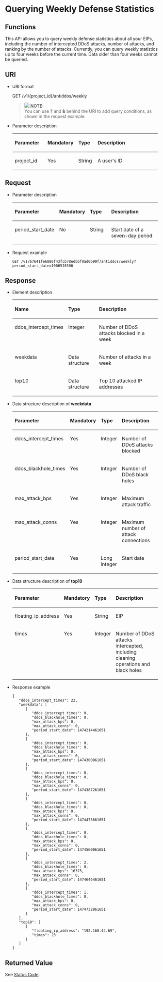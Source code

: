 # Querying Weekly Defense Statistics<a name="antiddos_02_0027"></a>

## Functions<a name="section63597034"></a>

This API allows you to query weekly defense statistics about all your EIPs, including the number of intercepted DDoS attacks, number of attacks, and ranking by the number of attacks. Currently, you can query weekly statistics up to four weeks before the current time. Data older than four weeks cannot be queried.

## URI<a name="section35502400"></a>

-   URI format

    GET /v1/\{project\_id\}/antiddos/weekly

    >![](/images/icon-note.gif) **NOTE:**   
    >You can use  **?**  and  **&**  behind the URI to add query conditions, as shown in the request example.  


-   Parameter description

    <a name="table21758931"></a>
    <table><thead align="left"><tr id="row3371364"><th class="cellrowborder" valign="top" width="22.68%" id="mcps1.1.5.1.1"><p id="p4645057"><a name="p4645057"></a><a name="p4645057"></a>Parameter</p>
    </th>
    <th class="cellrowborder" valign="top" width="19.689999999999998%" id="mcps1.1.5.1.2"><p id="p40705318"><a name="p40705318"></a><a name="p40705318"></a>Mandatory</p>
    </th>
    <th class="cellrowborder" valign="top" width="13.309999999999999%" id="mcps1.1.5.1.3"><p id="p8796476"><a name="p8796476"></a><a name="p8796476"></a>Type</p>
    </th>
    <th class="cellrowborder" valign="top" width="44.32%" id="mcps1.1.5.1.4"><p id="p41425962"><a name="p41425962"></a><a name="p41425962"></a>Description</p>
    </th>
    </tr>
    </thead>
    <tbody><tr id="row62092003153657"><td class="cellrowborder" valign="top" width="22.68%" headers="mcps1.1.5.1.1 "><p id="p312432915377"><a name="p312432915377"></a><a name="p312432915377"></a>project_id</p>
    </td>
    <td class="cellrowborder" valign="top" width="19.689999999999998%" headers="mcps1.1.5.1.2 "><p id="p5174406715377"><a name="p5174406715377"></a><a name="p5174406715377"></a>Yes</p>
    </td>
    <td class="cellrowborder" valign="top" width="13.309999999999999%" headers="mcps1.1.5.1.3 "><p id="p3051988115377"><a name="p3051988115377"></a><a name="p3051988115377"></a>String</p>
    </td>
    <td class="cellrowborder" valign="top" width="44.32%" headers="mcps1.1.5.1.4 "><p id="p5619133315377"><a name="p5619133315377"></a><a name="p5619133315377"></a>A user's ID</p>
    </td>
    </tr>
    </tbody>
    </table>


## Request<a name="section51086148"></a>

-   Parameter description

    <a name="table4679845412"></a>
    <table><thead align="left"><tr id="row468410444120"><th class="cellrowborder" valign="top" width="22.682268226822682%" id="mcps1.1.5.1.1"><p id="p2685164124115"><a name="p2685164124115"></a><a name="p2685164124115"></a>Parameter</p>
    </th>
    <th class="cellrowborder" valign="top" width="18.18181818181818%" id="mcps1.1.5.1.2"><p id="p26879419416"><a name="p26879419416"></a><a name="p26879419416"></a>Mandatory</p>
    </th>
    <th class="cellrowborder" valign="top" width="16.13161316131613%" id="mcps1.1.5.1.3"><p id="p176891647414"><a name="p176891647414"></a><a name="p176891647414"></a>Type</p>
    </th>
    <th class="cellrowborder" valign="top" width="43.004300430043%" id="mcps1.1.5.1.4"><p id="p126913434120"><a name="p126913434120"></a><a name="p126913434120"></a>Description</p>
    </th>
    </tr>
    </thead>
    <tbody><tr id="row1169917434116"><td class="cellrowborder" valign="top" width="22.682268226822682%" headers="mcps1.1.5.1.1 "><p id="p1769954144120"><a name="p1769954144120"></a><a name="p1769954144120"></a>period_start_date</p>
    </td>
    <td class="cellrowborder" valign="top" width="18.18181818181818%" headers="mcps1.1.5.1.2 "><p id="p870114164120"><a name="p870114164120"></a><a name="p870114164120"></a>No</p>
    </td>
    <td class="cellrowborder" valign="top" width="16.13161316131613%" headers="mcps1.1.5.1.3 "><p id="p970212464115"><a name="p970212464115"></a><a name="p970212464115"></a>String</p>
    </td>
    <td class="cellrowborder" valign="top" width="43.004300430043%" headers="mcps1.1.5.1.4 "><p id="p8703164124118"><a name="p8703164124118"></a><a name="p8703164124118"></a>Start date of a seven-day period</p>
    </td>
    </tr>
    </tbody>
    </table>


-   Request example

    ```
    GET /v1/67641fe6886f43fcb78edbbf0ad0b99f/antiddos/weekly?period_start_date=1006510306
    ```


## Response<a name="section57122151"></a>

-   Element description

    <a name="table15327568"></a>
    <table><thead align="left"><tr id="row24486356"><th class="cellrowborder" valign="top" width="28.599999999999998%" id="mcps1.1.4.1.1"><p id="p37237828"><a name="p37237828"></a><a name="p37237828"></a>Name</p>
    </th>
    <th class="cellrowborder" valign="top" width="22.42%" id="mcps1.1.4.1.2"><p id="p63474072"><a name="p63474072"></a><a name="p63474072"></a>Type</p>
    </th>
    <th class="cellrowborder" valign="top" width="48.980000000000004%" id="mcps1.1.4.1.3"><p id="p41126201"><a name="p41126201"></a><a name="p41126201"></a>Description</p>
    </th>
    </tr>
    </thead>
    <tbody><tr id="row42887950"><td class="cellrowborder" valign="top" width="28.599999999999998%" headers="mcps1.1.4.1.1 "><p id="p51371903"><a name="p51371903"></a><a name="p51371903"></a>ddos_intercept_times</p>
    </td>
    <td class="cellrowborder" valign="top" width="22.42%" headers="mcps1.1.4.1.2 "><p id="p2142367152712"><a name="p2142367152712"></a><a name="p2142367152712"></a>Integer</p>
    </td>
    <td class="cellrowborder" valign="top" width="48.980000000000004%" headers="mcps1.1.4.1.3 "><p id="p30346328"><a name="p30346328"></a><a name="p30346328"></a>Number of DDoS attacks blocked in a week</p>
    </td>
    </tr>
    <tr id="row4681502"><td class="cellrowborder" valign="top" width="28.599999999999998%" headers="mcps1.1.4.1.1 "><p id="p43657358"><a name="p43657358"></a><a name="p43657358"></a>weekdata</p>
    </td>
    <td class="cellrowborder" valign="top" width="22.42%" headers="mcps1.1.4.1.2 "><p id="p46585119"><a name="p46585119"></a><a name="p46585119"></a>Data structure</p>
    </td>
    <td class="cellrowborder" valign="top" width="48.980000000000004%" headers="mcps1.1.4.1.3 "><p id="p15298296"><a name="p15298296"></a><a name="p15298296"></a>Number of attacks in a week</p>
    </td>
    </tr>
    <tr id="row3466944"><td class="cellrowborder" valign="top" width="28.599999999999998%" headers="mcps1.1.4.1.1 "><p id="p12387033"><a name="p12387033"></a><a name="p12387033"></a>top10</p>
    </td>
    <td class="cellrowborder" valign="top" width="22.42%" headers="mcps1.1.4.1.2 "><p id="p63825615"><a name="p63825615"></a><a name="p63825615"></a>Data structure</p>
    </td>
    <td class="cellrowborder" valign="top" width="48.980000000000004%" headers="mcps1.1.4.1.3 "><p id="p2492297"><a name="p2492297"></a><a name="p2492297"></a>Top 10 attacked IP addresses</p>
    </td>
    </tr>
    </tbody>
    </table>


-   Data structure description of  **weekdata**

    <a name="table44508523"></a>
    <table><thead align="left"><tr id="row13604004"><th class="cellrowborder" valign="top" width="29.48%" id="mcps1.1.5.1.1"><p id="p28182506"><a name="p28182506"></a><a name="p28182506"></a>Parameter</p>
    </th>
    <th class="cellrowborder" valign="top" width="18.59%" id="mcps1.1.5.1.2"><p id="p1081649"><a name="p1081649"></a><a name="p1081649"></a>Mandatory</p>
    </th>
    <th class="cellrowborder" valign="top" width="11.17%" id="mcps1.1.5.1.3"><p id="p20504736"><a name="p20504736"></a><a name="p20504736"></a>Type</p>
    </th>
    <th class="cellrowborder" valign="top" width="40.760000000000005%" id="mcps1.1.5.1.4"><p id="p50270944"><a name="p50270944"></a><a name="p50270944"></a>Description</p>
    </th>
    </tr>
    </thead>
    <tbody><tr id="row45414681"><td class="cellrowborder" valign="top" width="29.48%" headers="mcps1.1.5.1.1 "><p id="p54710514"><a name="p54710514"></a><a name="p54710514"></a>ddos_intercept_times</p>
    </td>
    <td class="cellrowborder" valign="top" width="18.59%" headers="mcps1.1.5.1.2 "><p id="p2366611"><a name="p2366611"></a><a name="p2366611"></a>Yes</p>
    </td>
    <td class="cellrowborder" valign="top" width="11.17%" headers="mcps1.1.5.1.3 "><p id="p53636340152723"><a name="p53636340152723"></a><a name="p53636340152723"></a>Integer</p>
    </td>
    <td class="cellrowborder" valign="top" width="40.760000000000005%" headers="mcps1.1.5.1.4 "><p id="p25189967"><a name="p25189967"></a><a name="p25189967"></a>Number of DDoS attacks blocked</p>
    </td>
    </tr>
    <tr id="row25383117"><td class="cellrowborder" valign="top" width="29.48%" headers="mcps1.1.5.1.1 "><p id="p42766607"><a name="p42766607"></a><a name="p42766607"></a>ddos_blackhole_times</p>
    </td>
    <td class="cellrowborder" valign="top" width="18.59%" headers="mcps1.1.5.1.2 "><p id="p41543166"><a name="p41543166"></a><a name="p41543166"></a>Yes</p>
    </td>
    <td class="cellrowborder" valign="top" width="11.17%" headers="mcps1.1.5.1.3 "><p id="p65381003152726"><a name="p65381003152726"></a><a name="p65381003152726"></a>Integer</p>
    </td>
    <td class="cellrowborder" valign="top" width="40.760000000000005%" headers="mcps1.1.5.1.4 "><p id="p35618305"><a name="p35618305"></a><a name="p35618305"></a>Number of DDoS black holes</p>
    </td>
    </tr>
    <tr id="row52129291"><td class="cellrowborder" valign="top" width="29.48%" headers="mcps1.1.5.1.1 "><p id="p61723024"><a name="p61723024"></a><a name="p61723024"></a>max_attack_bps</p>
    </td>
    <td class="cellrowborder" valign="top" width="18.59%" headers="mcps1.1.5.1.2 "><p id="p33509062"><a name="p33509062"></a><a name="p33509062"></a>Yes</p>
    </td>
    <td class="cellrowborder" valign="top" width="11.17%" headers="mcps1.1.5.1.3 "><p id="p53706368152730"><a name="p53706368152730"></a><a name="p53706368152730"></a>Integer</p>
    </td>
    <td class="cellrowborder" valign="top" width="40.760000000000005%" headers="mcps1.1.5.1.4 "><p id="p4321123"><a name="p4321123"></a><a name="p4321123"></a>Maximum attack traffic</p>
    </td>
    </tr>
    <tr id="row38890115"><td class="cellrowborder" valign="top" width="29.48%" headers="mcps1.1.5.1.1 "><p id="p63091573"><a name="p63091573"></a><a name="p63091573"></a>max_attack_conns</p>
    </td>
    <td class="cellrowborder" valign="top" width="18.59%" headers="mcps1.1.5.1.2 "><p id="p10143804"><a name="p10143804"></a><a name="p10143804"></a>Yes</p>
    </td>
    <td class="cellrowborder" valign="top" width="11.17%" headers="mcps1.1.5.1.3 "><p id="p58619775152733"><a name="p58619775152733"></a><a name="p58619775152733"></a>Integer</p>
    </td>
    <td class="cellrowborder" valign="top" width="40.760000000000005%" headers="mcps1.1.5.1.4 "><p id="p48619368"><a name="p48619368"></a><a name="p48619368"></a>Maximum number of attack connections</p>
    </td>
    </tr>
    <tr id="row34921133"><td class="cellrowborder" valign="top" width="29.48%" headers="mcps1.1.5.1.1 "><p id="p10039559"><a name="p10039559"></a><a name="p10039559"></a>period_start_date</p>
    </td>
    <td class="cellrowborder" valign="top" width="18.59%" headers="mcps1.1.5.1.2 "><p id="p7897978"><a name="p7897978"></a><a name="p7897978"></a>Yes</p>
    </td>
    <td class="cellrowborder" valign="top" width="11.17%" headers="mcps1.1.5.1.3 "><p id="p35756461"><a name="p35756461"></a><a name="p35756461"></a>Long integer</p>
    </td>
    <td class="cellrowborder" valign="top" width="40.760000000000005%" headers="mcps1.1.5.1.4 "><p id="p10592200"><a name="p10592200"></a><a name="p10592200"></a>Start date</p>
    </td>
    </tr>
    </tbody>
    </table>


-   Data structure description of  **top10**

    <a name="table37753560"></a>
    <table><thead align="left"><tr id="row63016113"><th class="cellrowborder" valign="top" width="26.532653265326534%" id="mcps1.1.5.1.1"><p id="p4031547"><a name="p4031547"></a><a name="p4031547"></a>Parameter</p>
    </th>
    <th class="cellrowborder" valign="top" width="18.771877187718776%" id="mcps1.1.5.1.2"><p id="p58119881"><a name="p58119881"></a><a name="p58119881"></a>Mandatory</p>
    </th>
    <th class="cellrowborder" valign="top" width="12.051205120512053%" id="mcps1.1.5.1.3"><p id="p10089924"><a name="p10089924"></a><a name="p10089924"></a>Type</p>
    </th>
    <th class="cellrowborder" valign="top" width="42.644264426442646%" id="mcps1.1.5.1.4"><p id="p11977491"><a name="p11977491"></a><a name="p11977491"></a>Description</p>
    </th>
    </tr>
    </thead>
    <tbody><tr id="row30652703"><td class="cellrowborder" valign="top" width="26.532653265326534%" headers="mcps1.1.5.1.1 "><p id="p66949839"><a name="p66949839"></a><a name="p66949839"></a>floating_ip_address</p>
    </td>
    <td class="cellrowborder" valign="top" width="18.771877187718776%" headers="mcps1.1.5.1.2 "><p id="p54227851"><a name="p54227851"></a><a name="p54227851"></a>Yes</p>
    </td>
    <td class="cellrowborder" valign="top" width="12.051205120512053%" headers="mcps1.1.5.1.3 "><p id="p30379836"><a name="p30379836"></a><a name="p30379836"></a>String</p>
    </td>
    <td class="cellrowborder" valign="top" width="42.644264426442646%" headers="mcps1.1.5.1.4 "><p id="p44847690"><a name="p44847690"></a><a name="p44847690"></a>EIP</p>
    </td>
    </tr>
    <tr id="row976031"><td class="cellrowborder" valign="top" width="26.532653265326534%" headers="mcps1.1.5.1.1 "><p id="p11949699"><a name="p11949699"></a><a name="p11949699"></a>times</p>
    </td>
    <td class="cellrowborder" valign="top" width="18.771877187718776%" headers="mcps1.1.5.1.2 "><p id="p28401526"><a name="p28401526"></a><a name="p28401526"></a>Yes</p>
    </td>
    <td class="cellrowborder" valign="top" width="12.051205120512053%" headers="mcps1.1.5.1.3 "><p id="p40695790152738"><a name="p40695790152738"></a><a name="p40695790152738"></a>Integer</p>
    </td>
    <td class="cellrowborder" valign="top" width="42.644264426442646%" headers="mcps1.1.5.1.4 "><p id="p48211888"><a name="p48211888"></a><a name="p48211888"></a>Number of DDoS attacks intercepted, including cleaning operations and black holes</p>
    </td>
    </tr>
    </tbody>
    </table>


-   Response example

    ```
    {
       "ddos_intercept_times": 23,
       "weekdata": [
          {
             "ddos_intercept_times": 0,
             "ddos_blackhole_times": 0,
             "max_attack_bps": 0,
             "max_attack_conns": 0,
             "period_start_date": 1474214461651
          },
          {
             "ddos_intercept_times": 0,
             "ddos_blackhole_times": 0,
             "max_attack_bps": 0,
             "max_attack_conns": 0,
             "period_start_date": 1474300861651
          },
          {
             "ddos_intercept_times": 0,
             "ddos_blackhole_times": 0,
             "max_attack_bps": 0,
             "max_attack_conns": 0,
             "period_start_date": 1474387261651
          },
          {
             "ddos_intercept_times": 0,
             "ddos_blackhole_times": 0,
             "max_attack_bps": 0,
             "max_attack_conns": 0,
             "period_start_date": 1474473661651
          },
          {
             "ddos_intercept_times": 0,
             "ddos_blackhole_times": 0,
             "max_attack_bps": 0,
             "max_attack_conns": 0,
             "period_start_date": 1474560061651
          },
          {
             "ddos_intercept_times": 2,
             "ddos_blackhole_times": 0,
             "max_attack_bps": 16375,
             "max_attack_conns": 0,
             "period_start_date": 1474646461651
          },
          {
             "ddos_intercept_times": 1,
             "ddos_blackhole_times": 0,
             "max_attack_bps": 0,
             "max_attack_conns": 0,
             "period_start_date": 1474732861651
          }
       ],
       "top10": [
          {
             "floating_ip_address": "192.168.44.69",
             "times": 23
          }
       ]
    }
    ```


## Returned Value<a name="section44337314"></a>

See  [Status Code](status-code.md).

